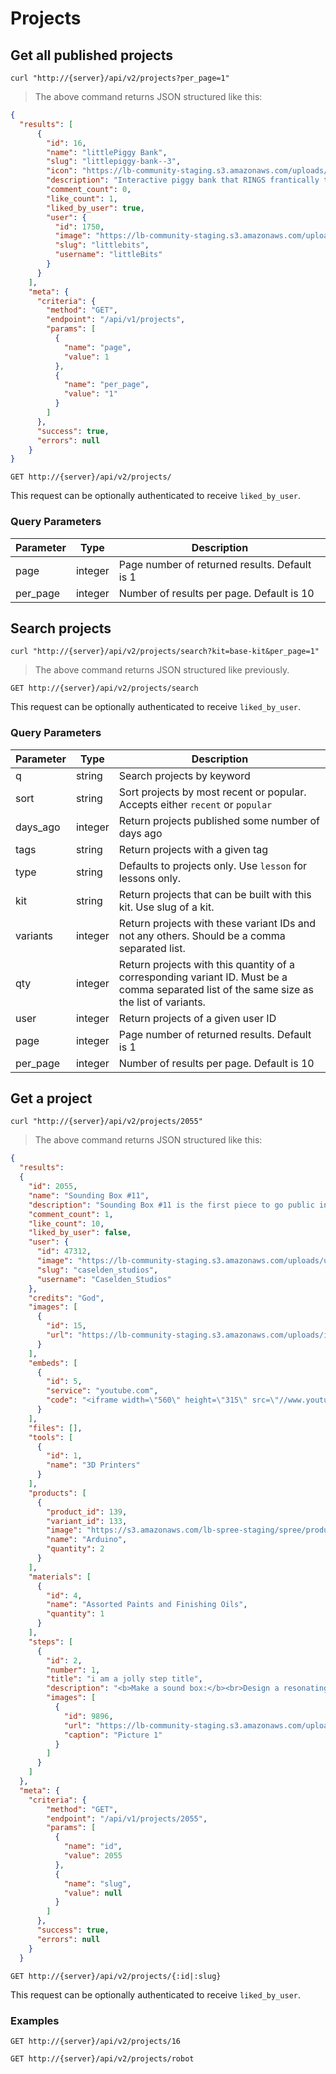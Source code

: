 # Projects

## Get all published projects

```shell
curl "http://{server}/api/v2/projects?per_page=1"
```

> The above command returns JSON structured like this:

```json
{
  "results": [
      {
        "id": 16,
        "name": "littlePiggy Bank",
        "slug": "littlepiggy-bank--3",
        "icon": "https://lb-community-staging.s3.amazonaws.com/uploads/image/asset/776/small_pig3_interaction2_highRes.jpg",
        "description": "Interactive piggy bank that RINGS frantically to thank you for feeding it, BUZZES and LIGHTS up when you pet it’s ear, and SITS quietly when you want it to!<br>",
        "comment_count": 0,
        "like_count": 1,
        "liked_by_user": true,
        "user": {
          "id": 1750,
          "image": "https://lb-community-staging.s3.amazonaws.com/uploads/user/avatar/17/small_icon-green-ohhh.png",
          "slug": "littlebits",
          "username": "littleBits"
        }
      }
    ],
    "meta": {
      "criteria": {
        "method": "GET",
        "endpoint": "/api/v1/projects",
        "params": [
          {
            "name": "page",
            "value": 1
          },
          {
            "name": "per_page",
            "value": "1"
          }
        ]
      },
      "success": true,
      "errors": null
    }
}
```

`GET http://{server}/api/v2/projects/`

This request can be optionally authenticated to receive `liked_by_user`.

### Query Parameters

Parameter | Type  | Description
--------- | ----- | -----------
page | integer | Page number of returned results. Default is 1
per_page | integer | Number of results per page. Default is 10


## Search projects

```shell
curl "http://{server}/api/v2/projects/search?kit=base-kit&per_page=1"
```

> The above command returns JSON structured like previously.


`GET http://{server}/api/v2/projects/search`

This request can be optionally authenticated to receive `liked_by_user`.

### Query Parameters

Parameter | Type  | Description
--------- | ----- | -----------
q | string | Search projects by keyword
sort | string | Sort projects by most recent or popular. Accepts either `recent` or `popular`
days_ago | integer | Return projects published some number of days ago
tags | string | Return projects with a given tag
type | string | Defaults to projects only. Use `lesson` for lessons only.
kit | string | Return projects that can be built with this kit. Use slug of a kit.
variants | integer | Return projects with these variant IDs and not any others. Should be a comma separated list.
qty | integer | Return projects with this quantity of a corresponding variant ID. Must be a comma separated list of the same size as the list of variants.
user | integer | Return projects of a given user ID
page | integer | Page number of returned results. Default is 1
per_page | integer | Number of results per page. Default is 10


## Get a project

```shell
curl "http://{server}/api/v2/projects/2055"
```

> The above command returns JSON structured like this:

```json
{
  "results":
  {
    "id": 2055,
    "name": "Sounding Box #11",
    "description": "Sounding Box #11 is the first piece to go public in a series of acoustic sculptures that allow viewers...",
    "comment_count": 1,
    "like_count": 10,
    "liked_by_user": false,
    "user": {
      "id": 47312,
      "image": "https://lb-community-staging.s3.amazonaws.com/uploads/user/avatar/small_Caselden_Studios_high_res.png",
      "slug": "caselden_studios",
      "username": "Caselden_Studios"
    },
    "credits": "God",
    "images": [
      {
        "id": 15,
        "url": "https://lb-community-staging.s3.amazonaws.com/uploads/image/asset/7755/large_filled_IMG_6771.jpg"
      }
    ],
    "embeds": [
      {
        "id": 5,
        "service": "youtube.com",
        "code": "<iframe width=\"560\" height=\"315\" src=\"//www.youtube.com/embed/IYJSEPD9T40\" frameborder=\"0\" allowfullscreen></iframe>"
      }
    ],
    "files": [],
    "tools": [
      {
        "id": 1,
        "name": "3D Printers"
      }
    ],
    "products": [
      {
        "product_id": 139,
        "variant_id": 133,
        "image": "https://s3.amazonaws.com/lb-spree-staging/spree/products/2046/small/arduino_withlogo.jpg?1423167635",
        "name": "Arduino",
        "quantity": 2
      }
    ],
    "materials": [
      {
        "id": 4,
        "name": "Assorted Paints and Finishing Oils",
        "quantity": 1
      }
    ],
    "steps": [
      {
        "id": 2,
        "number": 1,
        "title": "i am a jolly step title",
        "description": "<b>Make a sound box:</b><br>Design a resonating wooden chamber. We took design influence from...",
        "images": [
          {
            "id": 9896,
            "url": "https://lb-community-staging.s3.amazonaws.com/uploads/image/asset/9896/large_filled_PurpleBit.jpg",
            "caption": "Picture 1"
          }
        ]
      }
    ]
  },
  "meta": {
    "criteria": {
        "method": "GET",
        "endpoint": "/api/v1/projects/2055",
        "params": [
          {
            "name": "id",
            "value": 2055
          },
          {
            "name": "slug",
            "value": null
          }
        ]
      },
      "success": true,
      "errors": null
    }
  }

```

`GET http://{server}/api/v2/projects/{:id|:slug}`

This request can be optionally authenticated to receive `liked_by_user`.

### Examples

`GET http://{server}/api/v2/projects/16`

`GET http://{server}/api/v2/projects/robot`
